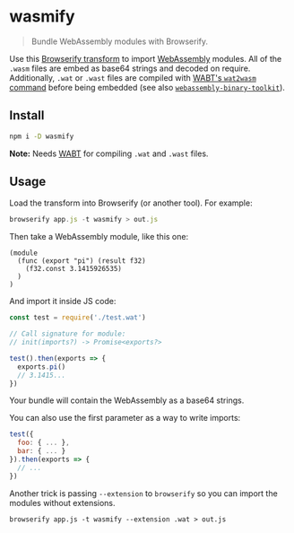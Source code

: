 
# wasmify

> Bundle WebAssembly modules with Browserify.

Use this [Browserify transform](https://npmjs.com/browserify) to import [WebAssembly](http://webassembly.org) modules.  All of the `.wasm` files are embed as base64 strings and decoded on require.  Additionally, `.wat` or `.wast` files are compiled with [WABT's `wat2wasm` command](https://github.com/webassembly/wabt) before being embedded (see also [`webassembly-binary-toolkit`](https://npmjs.com/webassembly-binary-toolkit)).

<!-- TODO: Link to other packages easliy used with this package -->

## Install

```sh
npm i -D wasmify
```

**Note:** Needs [WABT](https://github.com/webassembly/wabt) for compiling `.wat` and `.wast` files. 

## Usage

Load the transform into Browserify (or another tool).  For example:

```js
browserify app.js -t wasmify > out.js
```

Then take a WebAssembly module, like this one:

```wat
(module
  (func (export "pi") (result f32)
    (f32.const 3.1415926535)
  )
)
```

And import it inside JS code:

```js
const test = require('./test.wat')

// Call signature for module:
// init(imports?) -> Promise<exports?>

test().then(exports => {
  exports.pi()
  // 3.1415...
})
```

Your bundle will contain the WebAssembly as a base64 strings.

You can also use the first parameter as a way to write imports:

```js
test({
  foo: { ... },
  bar: { ... }
}).then(exports => {
  // ...
})
```

Another trick is passing `--extension` to `browserify` so you can import the modules without extensions.

```
browserify app.js -t wasmify --extension .wat > out.js
```

